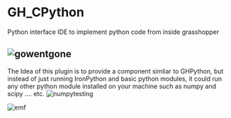 # GH_CPython
Python interface IDE to implement python code from inside grasshopper

![gowentgone](https://user-images.githubusercontent.com/6969514/28756153-1cd1bc92-7569-11e7-9ce2-75ca52090598.JPG)
-----------

The Idea of this plugin is to provide a component simliar to GHPython, but instead of just running IronPython and basic python modules, it could run any other python module installed on your machine such as numpy and scipy .... etc. 
![numpytesting](https://user-images.githubusercontent.com/6969514/28757043-236a2a28-757b-11e7-8896-91a661a17bc6.JPG)


![emf](https://user-images.githubusercontent.com/6969514/28060261-ef1bbc9a-6626-11e7-8385-5ea5d2ca40d5.jpg)
